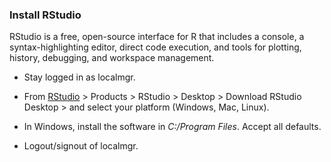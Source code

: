 ### Install RStudio

RStudio is a free, open-source interface for R that includes a console, a syntax-highlighting editor, direct code execution, and tools for plotting, history, debugging, and workspace management.

-   Stay logged in as localmgr.

-   From [RStudio](http://www.rstudio.com/) &gt; Products &gt; RStudio &gt; Desktop &gt; Download RStudio Desktop &gt; and select your platform (Windows, Mac, Linux).

-   In Windows, install the software in *C:/Program Files*. Accept all defaults.

-   Logout/signout of localmgr.

